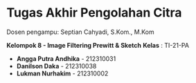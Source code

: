 # Tugas Akhir Pengolahan Citra
Dosen pengampu: Septian Cahyadi, S.Kom., M.Kom 

**Kelompok 8 - Image Filtering Prewitt & Sketch**
**Kelas** : TI-21-PA

- **Angga Putra Andhika** - 212310031  
- **Danilson Daka** - 212310038  
- **Lukman Nurhakim** - 212310002  
